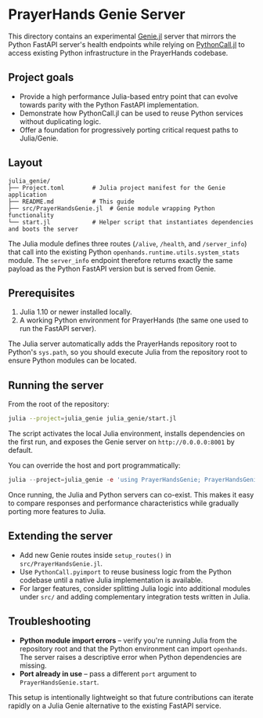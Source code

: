 # PrayerHands Genie Server

This directory contains an experimental [Genie.jl](https://genieframework.com) server that mirrors the
Python FastAPI server's health endpoints while relying on
[PythonCall.jl](https://cjdoris.github.io/PythonCall.jl/stable/) to access existing Python
infrastructure in the PrayerHands codebase.

## Project goals

- Provide a high performance Julia-based entry point that can evolve towards parity with the
  Python FastAPI implementation.
- Demonstrate how PythonCall.jl can be used to reuse Python services without duplicating logic.
- Offer a foundation for progressively porting critical request paths to Julia/Genie.

## Layout

```
julia_genie/
├── Project.toml        # Julia project manifest for the Genie application
├── README.md           # This guide
├── src/PrayerHandsGenie.jl  # Genie module wrapping Python functionality
└── start.jl            # Helper script that instantiates dependencies and boots the server
```

The Julia module defines three routes (`/alive`, `/health`, and `/server_info`) that call into the
existing Python `openhands.runtime.utils.system_stats` module. The `server_info` endpoint therefore
returns exactly the same payload as the Python FastAPI version but is served from Genie.

## Prerequisites

1. Julia 1.10 or newer installed locally.
2. A working Python environment for PrayerHands (the same one used to run the FastAPI server).

The Julia server automatically adds the PrayerHands repository root to Python's `sys.path`, so you
should execute Julia from the repository root to ensure Python modules can be located.

## Running the server

From the root of the repository:

```bash
julia --project=julia_genie julia_genie/start.jl
```

The script activates the local Julia environment, installs dependencies on the first run, and
exposes the Genie server on `http://0.0.0.0:8001` by default.

You can override the host and port programmatically:

```julia
julia --project=julia_genie -e 'using PrayerHandsGenie; PrayerHandsGenie.start(host="127.0.0.1", port=8888)'
```

Once running, the Julia and Python servers can co-exist. This makes it easy to compare responses and
performance characteristics while gradually porting more features to Julia.

## Extending the server

- Add new Genie routes inside `setup_routes()` in `src/PrayerHandsGenie.jl`.
- Use `PythonCall.pyimport` to reuse business logic from the Python codebase until a native Julia
  implementation is available.
- For larger features, consider splitting Julia logic into additional modules under `src/` and
  adding complementary integration tests written in Julia.

## Troubleshooting

- **Python module import errors** – verify you're running Julia from the repository root and that
  the Python environment can import `openhands`. The server raises a descriptive error when Python
  dependencies are missing.
- **Port already in use** – pass a different `port` argument to `PrayerHandsGenie.start`.

This setup is intentionally lightweight so that future contributions can iterate rapidly on a Julia
Genie alternative to the existing FastAPI service.
